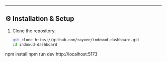 
---

## ⚙️ Installation & Setup

1. Clone the repository:
   ```bash
   git clone https://github.com/rayvee/indowud-dashboard.git
   cd indowud-dashboard
npm install
npm run dev
http://localhost:5173
